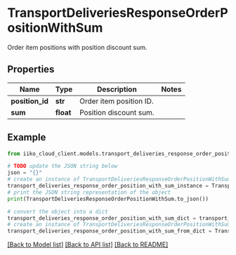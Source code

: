 # TransportDeliveriesResponseOrderPositionWithSum

Order item positions with position discount sum.

## Properties

Name | Type | Description | Notes
------------ | ------------- | ------------- | -------------
**position_id** | **str** | Order item position ID. | 
**sum** | **float** | Position discount sum. | 

## Example

```python
from iiko_cloud_client.models.transport_deliveries_response_order_position_with_sum import TransportDeliveriesResponseOrderPositionWithSum

# TODO update the JSON string below
json = "{}"
# create an instance of TransportDeliveriesResponseOrderPositionWithSum from a JSON string
transport_deliveries_response_order_position_with_sum_instance = TransportDeliveriesResponseOrderPositionWithSum.from_json(json)
# print the JSON string representation of the object
print(TransportDeliveriesResponseOrderPositionWithSum.to_json())

# convert the object into a dict
transport_deliveries_response_order_position_with_sum_dict = transport_deliveries_response_order_position_with_sum_instance.to_dict()
# create an instance of TransportDeliveriesResponseOrderPositionWithSum from a dict
transport_deliveries_response_order_position_with_sum_from_dict = TransportDeliveriesResponseOrderPositionWithSum.from_dict(transport_deliveries_response_order_position_with_sum_dict)
```
[[Back to Model list]](../README.md#documentation-for-models) [[Back to API list]](../README.md#documentation-for-api-endpoints) [[Back to README]](../README.md)


